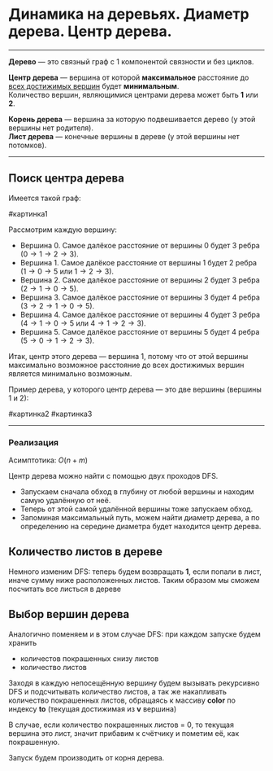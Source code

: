 # Динамика на деревьях. Диаметр дерева. Центр дерева.
  
---  
**Дерево** — это связный граф с 1 компонентой связности и без циклов.

**Центр дерева** — вершина от которой **максимальное** расстояние до <ins>всех достижимых вершин</ins> будет **минимальным**.  
Количество вершин, являющимися центрами дерева может быть **1** или **2**.

**Корень дерева** — вершина за которую подвешивается дерево (у этой вершины нет родителя).  
**Лист дерева** — конечные вершины в дереве (у этой вершины нет потомков).
  
---  

## Поиск центра дерева

Имеется такой граф:

#картинка1

Рассмотрим каждую вершину:

- Вершина $0$. Самое далёкое расстояние от вершины $0$ будет $3$ ребра ($0 \longrightarrow 1 \longrightarrow 2 \longrightarrow 3$).
- Вершина $1$. Самое далёкое расстояние от вершины $1$ будет $2$ ребра ($1 \longrightarrow 0 \longrightarrow 5$ или $1 \longrightarrow 2 \longrightarrow 3$).
- Вершина $2$. Самое далёкое расстояние от вершины $2$ будет $3$ ребра ($2 \longrightarrow 1 \longrightarrow 0 \longrightarrow 5$).
- Вершина $3$. Самое далёкое расстояние от вершины $3$ будет $4$ ребра ($3 \longrightarrow 2 \longrightarrow 1 \longrightarrow 0 \longrightarrow 5$).
- Вершина $4$. Самое далёкое расстояние от вершины $4$ будет $3$ ребра ($4 \longrightarrow 1 \longrightarrow 0 \longrightarrow 5$ или $4 \longrightarrow 1 \longrightarrow 2 \longrightarrow 3$).
- Вершина $5$. Самое далёкое расстояние от вершины $5$ будет $4$ ребра ($5 \longrightarrow 0 \longrightarrow 1 \longrightarrow 2 \longrightarrow 3$).

Итак, центр этого дерева — вершина $1$, потому что от этой вершины максимально возможное расстояние до всех достижимых вершин является минимально возможным.

Пример дерева, у которого центр дерева — это две вершины (вершины $1$ и $2$):

#картинка2
#картинка3

--- 
### Реализация

Асимптотика: $O(n + m)$

Центр дерева можно найти с помощью двух проходов DFS.
* Запускаем сначала обход в глубину от любой вершины и находим самую удалённую от неё.
* Теперь от этой самой удалённой вершины тоже запускаем обход.
* Запоминая максимальный путь, можем найти диаметр дерева, а по определению на середине диаметра будет находится центр дерева.

## Количество листов в дереве

Немного изменим DFS: теперь будем возвращать **1**, если попали в лист, иначе сумму ниже расположенных листов. Таким образом мы сможем посчитать все листься в дереве

## Выбор вершин дерева

Аналогично поменяем и в этом случае DFS: при каждом запуске будем хранить
* количестов покрашенных снизу листов
* количество листов

Заходя в каждую непосещённую вершину будем вызывать рекурсивно DFS и подсчитывать количество листов, а так же накапливать количество покрашенных листов, обращаясь к массиву **color** по индексу **to** (текущая достижимая из **v** вершина)

В случае, если количество покрашенных листов = 0, то текущая вершина это лист, значит прибавим к счётчику и пометим её, как покрашенную.

Запуск будем производить от корня дерева.
